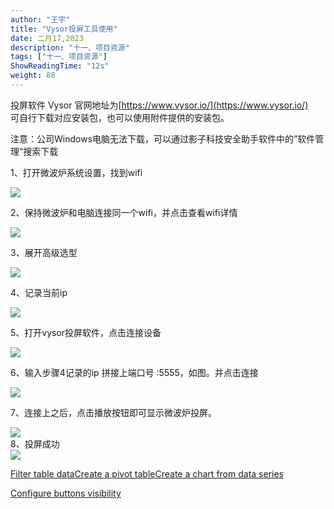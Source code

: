 ```yaml
---
author: "王宇"
title: "Vysor投屏工具使用"
date: 二月17,2023
description: "十一、项目资源"
tags: ["十一、项目资源"]
ShowReadingTime: "12s"
weight: 88
---
```

  

投屏软件 Vysor 官网地址为[https://www.vysor.io/](https://www.vysor.io/)  
可自行下载对应安装包，也可以使用附件提供的安装包。

注意：公司Windows电脑无法下载，可以通过影子科技安全助手软件中的”软件管理“搜索下载

  

1、打开微波炉系统设置，找到wifi

![](/download/attachments/95560056/14341646034880_.pic.jpg?version=1&modificationDate=1676604717104&api=v2)

2、保持微波炉和电脑连接同一个wifi，并点击查看wifi详情

![](/download/attachments/95560056/14351646034904_.pic.jpg?version=1&modificationDate=1676604717165&api=v2)

3、展开高级选型

![](/download/attachments/95560056/14361646034917_.pic.jpg?version=1&modificationDate=1676604717197&api=v2)

4、记录当前ip

![](/download/attachments/95560056/14371646034940_.pic.jpg?version=1&modificationDate=1676604717226&api=v2)

5、打开vysor投屏软件，点击连接设备

![](/download/attachments/95560056/14321646033670_.pic.jpg?version=1&modificationDate=1676604717252&api=v2)

6、输入步骤4记录的ip 拼接上端口号 :5555，如图。并点击连接

![](/download/attachments/95560056/14331646033720_.pic.jpg?version=1&modificationDate=1676604717283&api=v2)

7、连接上之后，点击播放按钮即可显示微波炉投屏。

![](/download/attachments/95560056/14381646035639_.pic.jpg?version=1&modificationDate=1676604717321&api=v2)  
8、投屏成功  
![](/download/attachments/95560056/image2023-2-17_11-35-12.png?version=1&modificationDate=1676604913262&api=v2)  
  
  

  

[Filter table data](#)[Create a pivot table](#)[Create a chart from data series](#)

[Configure buttons visibility](/users/tfac-settings.action)